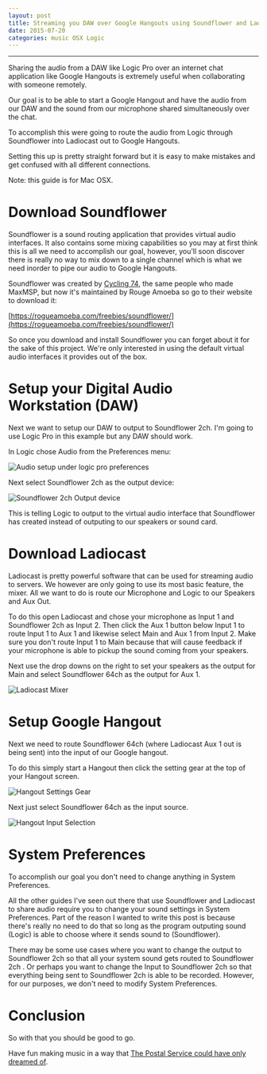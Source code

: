 ```yaml
---
layout: post
title: Streaming you DAW over Google Hangouts using Soundflower and Ladiocast
date: 2015-07-20
categories: music OSX Logic
---
```


---

Sharing the audio from a DAW like Logic Pro over an internet chat application like Google Hangouts
is extremely useful when collaborating with someone remotely.

Our goal is to be able to start a Google Hangout and have the audio from our DAW and the sound from
our microphone shared simultaneously over the chat.

To accomplish this were going to route the audio from Logic through Soundflower into Ladiocast out
to Google Hangouts.

Setting this up is pretty straight forward but it is easy to make mistakes and
get confused with all different connections.


Note: this guide is for Mac OSX.

# Download Soundflower
Soundflower is a sound routing application that provides virtual audio interfaces. It also contains
some mixing capabilities so you may at first think this is all we need to accomplish
our goal, however, you'll soon discover there is really no way to mix down to a single channel
which is what we need inorder to pipe our audio to Google Hangouts.

Soundflower was created by [Cycling 74](https://cycling74.com/), the same people who made MaxMSP,
but now it's maintained by Rouge Amoeba so go to their website to download it:

[https://rogueamoeba.com/freebies/soundflower/](https://rogueamoeba.com/freebies/soundflower/)

So once you download and install Soundflower you can forget about it for the sake of this project.
We're only interested in using the default virtual audio interfaces it provides out of the box. 


# Setup your Digital Audio Workstation (DAW)

Next we want to setup our DAW to output to Soundflower 2ch. I'm going to use Logic Pro in this
example but any DAW should work.

In Logic chose Audio from the Preferences menu:

![Audio setup under logic pro preferences](https://s3.amazonaws.com/JKPortfolio/img/blog/stream-logic-to-gchat/logic_preferences_menu.png)


Next select Soundflower 2ch as the output device:

![Soundflower 2ch Output device](https://s3.amazonaws.com/JKPortfolio/img/blog/stream-logic-to-gchat/logic_devices.png)

This is telling Logic to output to the virtual audio interface that Soundflower has created instead
of outputing to our speakers or sound card.


# Download Ladiocast

Ladiocast is pretty powerful software that can be used for streaming audio to servers. We however
are only going to use its most basic feature, the mixer. All we want to do is route our Microphone
and Logic to our Speakers and Aux Out.

To do this open Ladiocast and chose your microphone as Input 1 and Soundflower 2ch as Input 2. Then
click the Aux 1 button below Input 1 to route Input 1 to Aux 1 and likewise select Main and Aux 1
from Input 2. Make sure you don't route Input 1 to Main because that will cause feedback if your
microphone is able to pickup the sound coming from your speakers.

Next use the drop downs on the right to set your speakers as the output for Main and select
Soundflower 64ch as the output for Aux 1.

![Ladiocast Mixer](https://s3.amazonaws.com/JKPortfolio/img/blog/stream-logic-to-gchat/ladiocast_mixer.png)


# Setup Google Hangout

Next we need to route Soundflower 64ch (where Ladiocast Aux 1 out is being sent) into the input of
our Google hangout.

To do this simply start a Hangout then click the setting gear at the top of your Hangout screen.

![Hangout Settings Gear](https://s3.amazonaws.com/JKPortfolio/img/blog/stream-logic-to-gchat/hangout_settings_gear.png)

Next just select Soundflower 64ch as the input source.

![Hangout Input Selection](https://s3.amazonaws.com/JKPortfolio/img/blog/stream-logic-to-gchat/hangout_input_selection.png)

# System Preferences

To accomplish our goal you don't need to change anything in System Preferences.

All the other guides I've seen out there that use Soundflower and Ladiocast to share audio require
you to change your sound settings in System Preferences. Part of the reason I wanted to write this
post is because there's really no need to do that so long as the program outputing sound (Logic)
is able to choose where it sends sound to (Soundflower).

There may be some use cases where you want to change the output to Soundflower 2ch so that all your
system sound gets routed to Soundflower 2ch . Or perhaps you want to change the Input to Soundflower
2ch so that everything being sent to Soundflower 2ch is able to be recorded. However, for our
purposes, we don't need to modify System Preferences.


# Conclusion

So with that you should be good to go.

Have fun making music in a way that [The Postal Service could  have only dreamed of](https://en.wikipedia.org/wiki/The_Postal_Service#Formation_.282001-2003.29).
